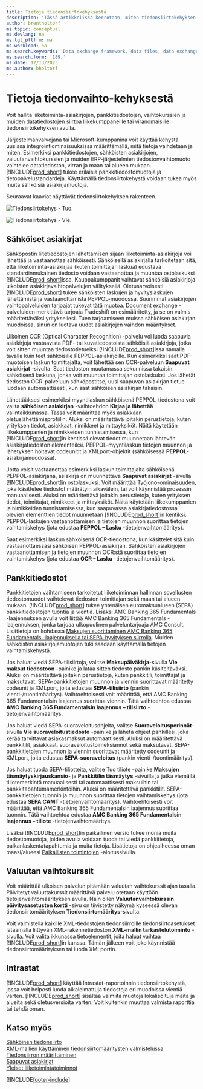 ```yaml
---
title: Tietoja tiedonsiirtokehyksestä
description: 'Tässä artikkelissa kerrotaan, miten tiedonsiirtokehyksen avulla hallitaan yritysasiakirjojen, kuten laskujen, tiedonsiirtoa liikekumppaneiden kanssa.'
author: brentholtorf
ms.topic: conceptual
ms.devlang: na
ms.tgt_pltfrm: na
ms.workload: na
ms.search.keywords: 'Data exchange framework, data files, data exchange, electronic document, invoice, Business Central, business document, standard-compliant file, OCR'
ms.search.form: '189,'
ms.date: 12/13/2023
ms.author: bholtorf
---
```

# <a name="about-the-data-exchange-framework"></a>Tietoja tiedonvaihto-kehyksestä

Voit hallita liiketoiminta-asiakirjojen, pankkitiedostojen, vaihtokurssien ja muiden datatiedostojen siirtoa liikekumppaneille tai viranomaisille tiedonsiirtokehyksen avulla.

Järjestelmänvalvojana tai Microsoft-kumppanina voit käyttää kehystä uusissa integrointiominaisuuksissa määrittämällä, mitä tietoja vaihdetaan ja miten. Esimerkiksi pankkitiedostojen, sähköisten asiakirjojen, valuutanvaihtokurssien ja muiden ERP-järjestelmien tiedostonvaihtomuoto vaihtelee datatiedoston, virran ja maan tai alueen mukaan. [!INCLUDE[prod_short](includes/prod_short.md)] tukee erilaisia pankkitiedostomuotoja ja tietopalvelustandardeja. Käyttämällä tiedonsiirtokehystä voidaan tukea myös muita sähköisiä asiakirjamuotoja.

 Seuraavat kaaviot näyttävät tiedonsiirtokehyksen rakenteen.  

 ![Tiedonsiirtokehys &#45; Tuo.](media/across-data-exchange/dataexchangeframework_import.png)  

 ![Tiedonsiirtokehys &#45; Vie.](media/across-data-exchange/dataexchangeframework_export.png)  

## <a name="electronic-documents"></a>Sähköiset asiakirjat

Sähköpostin liitetiedostojen lähettämisen sijaan liiketoiminta-asiakirjoja voi lähettää ja vastaanottaa sähköisesti. Sähköisellä asiakirjalla tarkoitetaan sitä, että liiketoiminta-asiakirjaa (kuten toimittajan laskua) edustava standardinmukainen tiedosto voidaan vastaanottaa ja muuntaa ostolaskuksi [!INCLUDE[prod_short](includes/prod_short.md)]issa. Kauppakumppanit vaihtavat sähköisiä asiakirjoja ulkoisten asiakirjavaihtopalvelujen välityksellä. Oletusarvoisesti [!INCLUDE[prod_short](includes/prod_short.md)] tukee sähköisten laskujen ja hyvityslaskujen lähettämistä ja vastaanottamista PEPPOL-muodossa. Suurimmat asiakirjojen vaihtopalveluiden tarjoajat tukevat tätä muotoa. Document exchange -palveluiden merkittävä tarjoaja Tradeshift on esimääritetty, ja se on valmis määritettäväksi yrityksellesi. Tuen tarjoamiseen muissa sähköisen asiakirjan muodoissa, sinun on luotava uudet asiakirjojen vaihdon määritykset.  

Ulkoinen OCR (Optical Character Recognition) -palvelu voi luoda saapuvia asiakirjoja vastaavista PDF- tai kuvatiedostoista sähköisiä asiakirjoja, jotka voit sitten muuntaa tiedostotietueiksi [!INCLUDE[prod_short](includes/prod_short.md)]issa samalla tavalla kuin teet sähköisille PEPPOL-asiakirjoille. Kun esimerkiksi saat PDF-muotoisen laskun toimittajalta, voit lähettää sen OCR-palveluun **Saapuvat asiakirjat** -sivulta. Saat tiedoston muutamassa sekunnissa takaisin sähköisenä laskuna, jonka voit muuntaa toimittajan ostolaskuksi. Jos lähetät tiedoston OCR-palveluun sähköpostitse, uusi saapuvan asiakirjan tietue luodaan automaattisesti, kun saat sähköisen asiakirjan takaisin.  

Lähettääksesi esimerkiksi myyntilaskun sähköisenä PEPPOL-tiedostona voit valita **sähköisen asiakirjan** -vaihtoehdon **Kirjaa ja lähettää** valintaikkunassa. Tässä voit määrittää myös asiakkaan oletuslähettämisprofiilin. Aluksi on määritettävä joitakin perustietoja, kuten yrityksen tiedot, asiakkaat, nimikkeet ja mittayksiköt. Näitä käytetään liikekumppanien ja nimikkeiden tunnistamisessa, kun [!INCLUDE[prod_short](includes/prod_short.md)]in kentissä olevat tiedot muunnetaan lähtevän asiakirjatiedoston elementeiksi. PEPPOL-myyntilaskun tietojen muunnon ja lähetyksen hoitavat codeunitit ja XMLport-objektit (sähköisessä **PEPPOL**-asiakirjamuodossa).  

Jotta voisit vastaanottaa esimerkiksi laskun toimittajalta sähköisenä PEPPOL-asiakirjana, asiakirja on muunnettava **Saapuvat asiakirjat** -sivulla [!INCLUDE[prod_short](includes/prod_short.md)]in ostolaskuksi. Voit määrittää Työjono-ominaisuuden, joka käsittelee tiedostot määrätyin aikavälein, tai voit käynnistää prosessin manuaalisesti. Aluksi on määritettävä joitakin perustietoja, kuten yrityksen tiedot, toimittajat, nimikkeet ja mittayksiköt. Näitä käytetään liikekumppanien ja nimikkeiden tunnistamisessa, kun saapuvassa asiakirjatiedostossa olevien elementtien tiedot muunnetaan [!INCLUDE[prod_short](includes/prod_short.md)]in kentiksi. PEPPOL-laskujen vastaanottamisen ja tietojen muunnon suorittaa tietojen vaihtamiskehys (jota edustaa **PEPPOL – Lasku** -tietojenvaihtomääritys).  

  Saat esimerkiksi laskun sähköisenä OCR-tiedostona, kun käsittelet sitä kuin vastaanottaessasi sähköisen PEPPOL-asiakirjan. Sähköisten asiakirjojen vastaanottamisen ja tietojen muunnon OCR:stä suorittaa tietojen vaihtamiskehys (jota edustaa **OCR – Lasku** -tietojenvaihtomääritys).  

## <a name="bank-files"></a>Pankkitiedostot

Pankkitietojen vaihtamiseen tarkoitetut liiketoiminnan hallinnan sovellusten tiedostomuodot vaihtelevat tiedoston toimittajan sekä maan tai alueen mukaan. [!INCLUDE[prod_short](includes/prod_short.md)] tukee yhtenäisen euromaksualueen (SEPA) pankkitiedostojen tuontia ja vientiä. Lisäksi AMC Banking 365 Fundamentals -laajennuksen avulla voit liittää AMC Banking 365 Fundamentals -laajennuksen, jonka tarjoaa ulkopuolinen palveluntarjoaja AMC Consult. Lisätietoja on kohdassa [Maksujen suorittaminen AMC Banking 365 Fundamentals -laajennuksella tai SEPA-hyvityksen siirrolla](finance-make-payments-with-bank-data-conversion-service-or-sepa-credit-transfer.md). Muiden sähköisten asiakirjojamuotojen tuki saadaan käyttämällä tietojen vaihtamiskehystä.  

Jos haluat viedä SEPA-tilisiirtoja, valitse **Maksupäiväkirja**-sivulla **Vie maksut tiedostoon** -painike ja lataa sitten tiedosto pankin käsiteltäväksi. Aluksi on määritettävä joitakin perustietoja, kuten pankkitili, toimittajat ja maksutavat. SEPA-pankkitietojen muunnon ja viennin suorittavat määritetty codeunit ja XMLport, joita edustaa **SEPA-tilisiirto** (pankin vienti-/tuontimääritys). Vaihtoehtoisesti voit määrittää, että AMC Banking 365 Fundamentalsin laajennus suorittaa viennin. Tätä vaihtoehtoa edustaa **AMC Banking 365 Fundamentalsin laajennus – tilisiirto** -tietojenvaihtomääritys.  

 Jos haluat viedä SEPA-suoraveloitusohjeita, valitse **Suoraveloitusperinnät**-sivulla **Vie suoraveloitustiedosto** -painike ja lähetä ohjeet pankillesi, joka kerää tarvittavat asiakasmaksut automaattisesti. Aluksi on määritettävä pankkitilit, asiakkaat, suoraveloitustoimeksiannot sekä maksutavat. SEPA-pankkitietojen muunnon ja viennin suorittavat määritetty codeunit ja XMLport, joita edustaa **SEPA-suoraveloitus** (pankin vienti-/tuontimääritys).  

 Jos haluat tuoda SEPA-tiliotteita, valitse Tuo tiliote -painike **Maksujen täsmäytyskirjauskansio**- ja **Pankkitilin täsmäytys** -sivuilla ja jatka viemällä tiliotemerkintä manuaalisesti tai automaattisesti maksuihin tai pankkitapahtumamerkintöihin. Aluksi on määritettävä pankkitilit. SEPA-pankkitietojen tuonnin ja muunnon suorittaa tietojen vaihtamiskehys (jota edustaa **SEPA CAMT** -tietojenvaihtomääritys). Vaihtoehtoisesti voit määrittää, että AMC Banking 365 Fundamentalsin laajennus suorittaa tuonnin. Tätä vaihtoehtoa edustaa **AMC Banking 365 Fundamentalsin laajennus – tiliote** -tietojenvaihtomääritys.  

 Lisäksi [!INCLUDE[prod_short](includes/prod_short.md)]in paikallinen versio tukee monia muita tiedostomuotoja, joiden avulla voidaan tuoda tai viedä pankkitietoja, palkanlaskentatapahtumia ja muita tietoja. Lisätietoja on ohjeaiheessa oman maasi/alueesi [Paikallisten toimintojen](about-localization.md) -aloitussivulla.  

## <a name="currency-exchange-rates"></a>Valuutan vaihtokurssit

Voit määrittää ulkoisen palvelun pitämään valuutan vaihtokurssit ajan tasalla. Päivitetyt valuuttakurssit määrittävä palvelu otetaan käyttöön tietojenvaihtomäärityksen avulla. Näin ollen **Valuutanvaihtokurssin päivitysasetusten kortti** -sivu on tiivistetty näkymä kyseessä olevan tiedonsiirtomäärityksen **Tiedonsiirtomääritys**-sivulta.  

Voit valmistella kaikille XML-tiedostojen tiedonsiirroille tiedonsiirtoasetukset lataamalla liittyvän XML-rakennetiedoston **XML-mallin tarkastelutoiminto** -sivulla. Voit valita ikkunassa tietoelementit, joita haluat vaihtaa [!INCLUDE[prod_short](includes/prod_short.md)]in kanssa. Tämän jälkeen voit joko käynnistää tiedonsiirtomäärityksen tai luoda XMLportin.

## <a name="intrastat"></a>Intrastat

[!INCLUDE[prod_short](includes/prod_short.md)] käyttää Intrastat-raportoinnin tiedonsiirtokehystä, jossa voit helposti luoda aikaleimattuja tiedostoja eri muodoissa vientiä varten. [!INCLUDE[prod_short](includes/prod_short.md)] sisältää valmiita muotoja lokalisoituja maita ja alueita sekä oletusversioita varten. Voit kuitenkin muuttaa valmista raporttia tai tehdä oman.

## <a name="see-also"></a>Katso myös

[Sähköinen tiedonsiirto](across-data-exchange.md)  
[XML-mallien käyttäminen tiedonsiirtomääritysten valmistelussa](across-how-to-use-xml-schemas-to-prepare-data-exchange-definitions.md)  
[Tiedonsiirron määrittäminen](across-set-up-data-exchange.md)  
[Saapuvat asiakirjat](across-income-documents.md)  
[Yleiset liiketoimintatoiminnot](ui-across-business-areas.md)  


[!INCLUDE[footer-include](includes/footer-banner.md)]
